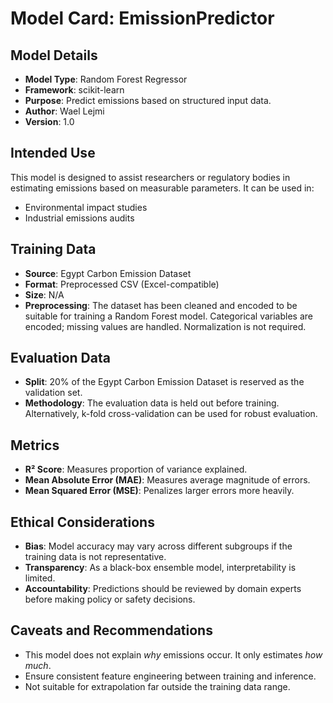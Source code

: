 # Model Card: EmissionPredictor

## Model Details
- **Model Type**: Random Forest Regressor
- **Framework**: scikit-learn
- **Purpose**: Predict emissions based on structured input data.
- **Author**: Wael Lejmi
- **Version**: 1.0

## Intended Use
This model is designed to assist researchers or regulatory bodies in estimating emissions based on measurable parameters. It can be used in:
- Environmental impact studies
- Industrial emissions audits

## Training Data
- **Source**: Egypt Carbon Emission Dataset
- **Format**: Preprocessed CSV (Excel-compatible) 
- **Size**: N/A
- **Preprocessing**: The dataset has been cleaned and encoded to be suitable for training a Random Forest model. Categorical variables are encoded; missing values are handled. Normalization is not required.


## Evaluation Data
- **Split**: 20% of the Egypt Carbon Emission Dataset is reserved as the validation set.
- **Methodology**: The evaluation data is held out before training. Alternatively, k-fold cross-validation can be used for robust evaluation.


## Metrics
- **R² Score**: Measures proportion of variance explained.
- **Mean Absolute Error (MAE)**: Measures average magnitude of errors.
- **Mean Squared Error (MSE)**: Penalizes larger errors more heavily.

## Ethical Considerations
- **Bias**: Model accuracy may vary across different subgroups if the training data is not representative.
- **Transparency**: As a black-box ensemble model, interpretability is limited.
- **Accountability**: Predictions should be reviewed by domain experts before making policy or safety decisions.

## Caveats and Recommendations
- This model does not explain *why* emissions occur. It only estimates *how much*.
- Ensure consistent feature engineering between training and inference.
- Not suitable for extrapolation far outside the training data range.

